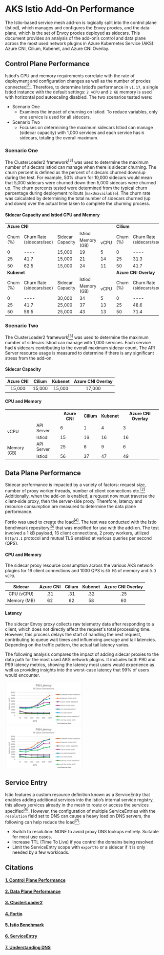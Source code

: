 # **AKS Istio Add-On Performance**

The Istio-based service mesh add-on is logically split into the control plane (Istiod), which manages and configures the Envoy proxies, and the data plane, which is the set of Envoy proxies deployed as sidecars. This document provides an analysis of the add-on’s control and data plane across the most used network plugins in Azure Kubernetes Service (AKS): Azure CNI, Cilium, Kubenet, and Azure CNI Overlay.

## Control Plane Performance
Istiod’s CPU and memory requirements correlate with the rate of deployment and configuration changes as well as the number of proxies connected[<sup>\[1\]</sup>](#1.-control-plane-performance). Therefore, to determine Istiod’s performance in `v1.17`, a single Istiod instance with the default settings: `2 vCPU` and `2 GB` memory is used with horizontal pod autoscaling disabled. The two scenarios tested were:

- Scenario One
  - Examines the impact of churning on Istiod. To reduce variables, only one service is used for all sidecars. 
- Scenario Two
  - Focuses on determining the maximum sidecars Istiod can manage (sidecar capacity) with 1,000 services and each service has `N` sidecars, totaling the overall maximum.

### **Scenario One**
The ClusterLoader2 framework[<sup>\[3\]</sup>](#3.-clusterloader2) was used to determine the maximum number of sidecars Istiod can manage when there is sidecar churning. The churn percent is defined as the percent of sidecars churned down/up during the test. For example, 50% churn for 10,000 sidecars would mean that 5,000 sidecars were churned down then 5,000 sidecars were churned up. The churn percents tested were determined from the typical churn percentage during deployment rollouts (`maxUnavailable`). The churn rate was calculated by determining the total number of sidecars churned (up and down) over the actual time taken to complete the churning process.

#### **Sidecar Capacity and Istiod CPU and Memory**

<table width="654">
<tbody><tr><td colspan="5" width="326"><strong>Azure CNI</strong></td><td colspan="5" width="328"><strong>Cilium</strong></td></tr>
<tr><td rowspan="2" width="50">Churn (%)</td><td rowspan="2" width="96">Churn Rate (sidecars/sec)</td><td rowspan="2" width="67">Sidecar Capacity</td><td colspan="2" width="113">Istiod</td><td rowspan="2" width="48">Churn (%)</td><td rowspan="2" width="96">Churn Rate (sidecars/sec)</td><td rowspan="2" width="67">Sidecar Capacity</td><td colspan="2" width="116">Istiod</td></tr>
<tr><td width="65">Memory (GB)</td><td width="48">vCPU</td><td width="61">Memory (GB)</td><td width="56">vCPU</td></tr>
<tr><td width="50">0</td><td width="96">----</td><td width="67">15,000</td><td width="65">19</td><td width="48">5</td><td width="48">0</td><td width="96">----</td><td width="67">25,000</td><td width="61">28</td><td width="56">4</td></tr>
<tr><td width="50">25</td><td width="96">41.7</td><td width="67">15,000</td><td width="65">21</td><td width="48">14</td><td width="48">25</td><td width="96">31.3</td><td width="67">15,000</td><td width="61">20</td><td width="56">9</td></tr>
<tr><td width="50">50</td><td width="96">62.5</td><td width="67">15,000</td><td width="65">24</td><td width="48">11</td><td width="48">50</td><td width="96">41.7</td><td width="67">15,000</td><td width="61">24</td><td width="56">12</td></tr>
<tr><td colspan="5" width="326"><strong>Kubenet</strong></td><td colspan="5" width="328"><strong>Azure CNI Overlay</strong></td></tr><tr><td rowspan="2" width="50">Churn (%)</td><td rowspan="2" width="96">Churn Rate (sidecars/sec)</td><td rowspan="2" width="67">Sidecar Capacity</td><td colspan="2" width="113">Istiod</td><td rowspan="2" width="48">Churn (%)</td><td rowspan="2" width="96">Churn Rate (sidecars/sec)</td><td rowspan="2" width="67">Sidecar Capacity</td><td colspan="2" width="116">Istiod</td></tr>
<tr><td width="65">Memory (GB)</td><td width="48">vCPU</td><td width="61">Memory (GB)</td><td width="56">vCPU</td></tr>
<tr><td width="50">0</td><td width="96">----</td><td width="67">30,000</td><td width="65">34</td><td width="48">5</td><td width="48">0</td><td width="96">----</td><td width="67">40,000</td><td width="61">48</td><td width="56">14</td></tr>
<tr><td width="50">25</td><td width="96">41.7</td><td width="67">25,000</td><td width="65">37</td><td width="48">13</td><td width="48">25</td><td width="96">48.6</td><td width="67">35,000</td><td width="61">47</td><td width="56">14</td></tr>
<tr><td width="50">50</td><td width="96">59.5</td><td width="67">25,000</td><td width="65">43</td><td width="48">13</td><td width="48">50</td><td width="96">71.4</td><td width="67">30,000</td><td width="61">51</td><td width="56">14</td></tr>
</tbody>
</table>

### **Scenario Two**
The ClusterLoader2 framework[<sup>\[3\]</sup>](#3.-ClusterLoader2) was used to determine the maximum number of sidecars Istiod can manage with 1,000 services. Each service had `N` sidecars contributing to the overall maximum sidecar count. The API Server resource usage is measured to determine if there is any significant stress from the add-on.

#### **Sidecar Capacity**
|Azure CNI|Cilium|Kubenet|Azure CNI Overlay|
| :-: | :-: | :-: | :-: |
|15,000|15,000|15,000|17,000|

#### **CPU and Memory**
<table><tr><th colspan="2"></th><th>Azure CNI</th><th>Cilium</th><th>Kubenet</th><th>Azure CNI Overlay</th></tr>
<tr><td rowspan="2">vCPU</td><td>API Server</td><td>6</td><td>1</td><td>4</td><td>3</td></tr>
<tr><td>Istiod</td><td>15</td><td>16</td><td>16</td><td>16</td></tr>
<tr><td rowspan="2">Memory (GB)</td><td>API Server</td><td>25</td><td>6</td><td>9</td><td>6</td></tr>
<tr><td>Istiod</td><td>56</td><td>37</td><td>47</td><td>49</td></tr>
</table>

## Data Plane Performance
Sidecar performance is impacted by a variety of factors: request size, number of proxy worker threads, number of client connections etc.[<sup>\[2\]</sup>](#2.-data-plane-performance) Additionally, when the add-on is enabled, a request now must traverse the client-side proxy, then the server-side proxy. Therefore, latency and resource consumption are measured to determine the data plane performance.

Fortio was used to create the load[<sup>\[4\]</sup>](#4.-Fortio). The test was conducted with the Istio benchmark repository[<sup>\[5\]</sup>](#5.-Istio-Benchmark) that was modified for use with the add-on. The test involved a 1 kB payload, 16 client connections, 2 proxy workers, utilized `http/1.1` protocol and mutual TLS enabled at various queries per second (QPS). 

#### **CPU and Memory**
The sidecar proxy resource consumption across the various AKS network plugins for 16 client connections and 1000 QPS is `60 MB` of memory and `0.3 vCPU`.

|Sidecar|Azure CNI|Cilium|Kubenet|Azure CNI Overlay|
| :-: | :-: | :-: | :-: | :-: |
|CPU (vCPU)|.31|.31|.32|.25|
|Memory (MB)|62|62|58|60|

#### **Latency**
The sidecar Envoy proxy collects raw telemetry data after responding to a client, which does not directly affect the request's total processing time. However, this process delays the start of handling the next request, contributing to queue wait times and influencing average and tail latencies. Depending on the traffic pattern, the actual tail latency varies. 

The following analysis compares the impact of adding sidecar proxies to the data path for the most used AKS network plugins. It includes both P90 and P99 latency metrics, showing the latency most users would experience as well as providing insights into the worst-case latency that 99% of users would encounter. <br>

<img src="latency-graphs/P90-Latency.png" width="50%"/>
<img src="latency-graphs/P99-Latency.png" width="50%"/>

## Service Entry
Istio features a custom resource definition known as a ServiceEntry that enables adding additional services into the Istio’s internal service registry, this allows services already in the mesh to route or access the services specified[<sup>\[6\]</sup>](#6.-ServiceEntry). However, the configuration of multiple ServiceEntries with the `resolution` field set to DNS can cause a heavy load on DNS servers, the following can help reduce the load[<sup>\[7\]</sup>](#7.-Understanding-DNS):

- Switch to resolution: NONE to avoid proxy DNS lookups entirely. Suitable for most use cases.
- Increase TTL (Time To Live) if you control the domains being resolved.
- Limit the ServiceEntry scope with `exportTo` or a sidecar if it is only needed by a few workloads.


## Citations
#### [1. Control Plane Performance](https://istio.io/latest/docs/ops/deployment/performance-and-scalability/#control-plane-performance)
#### [2. Data Plane Performance](https://istio.io/latest/docs/ops/deployment/performance-and-scalability/#data-plane-performance)
#### [3. ClusterLoader2](https://github.com/kubernetes/perf-tests/tree/master/clusterloader2#clusterloader)
#### [4. Fortio](https://fortio.org/)
#### [5. Istio Benchmark](https://github.com/istio/tools/tree/master/perf/benchmark#istio-performance-benchmarking)
#### [6. ServiceEntry](https://istio.io/latest/docs/reference/config/networking/service-entry/)
#### [7. Understanding DNS](https://preliminary.istio.io/latest/docs/ops/configuration/traffic-management/dns/#proxy-dns-resolution)
